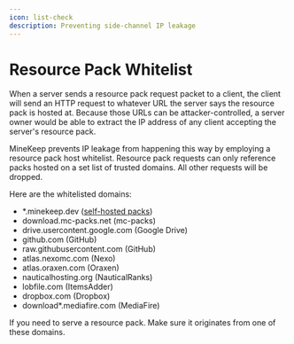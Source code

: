 ```yaml
---
icon: list-check
description: Preventing side-channel IP leakage
---
```


# Resource Pack Whitelist

When a server sends a resource pack request packet to a client, the client will send an HTTP request to whatever URL the server says the resource pack is hosted at. Because those URLs can be attacker-controlled, a server owner would be able to extract the IP address of any client accepting the server's resource pack.

MineKeep prevents IP leakage from happening this way by employing a resource pack host whitelist. Resource pack requests can only reference packs hosted on a set list of trusted domains. All other requests will be dropped.

Here are the whitelisted domains:

* \*.minekeep.dev ([self-hosted packs](../opening-http-ports.md))
* download.mc-packs.net (mc-packs)
* drive.usercontent.google.com (Google Drive)
* github.com (GitHub)
* raw.githubusercontent.com (GitHub)
* atlas.nexomc.com (Nexo)
* atlas.oraxen.com (Oraxen)
* nauticalhosting.org (NauticalRanks)
* lobfile.com (ItemsAdder)
* dropbox.com (Dropbox)
* download\*.mediafire.com (MediaFire)

If you need to serve a resource pack. Make sure it originates from one of these domains.
